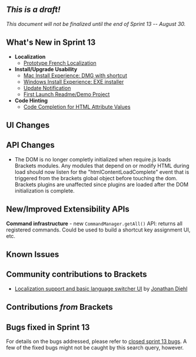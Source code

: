 _This is a draft!_
-----------------
_This document will not be finalized until the end of Sprint 13 -- August 30._

What's New in Sprint 13
-----------------------
* **Localization**
    * [Prototype French Localization](https://trello.com/card/3-localization-french/4f90a6d98f77505d7940ce88/374)
* **Install/Upgrade Usability**
    * [Mac Install Experience: DMG with shortcut](https://trello.com/card/2-brackets-installer-osx/4f90a6d98f77505d7940ce88/394)
    * [Windows Install Experience: EXE installer](https://trello.com/card/3-brackets-installer-win/4f90a6d98f77505d7940ce88/597)
    * [Update Notification](https://trello.com/card/3-new-version-notification/4f90a6d98f77505d7940ce88/579)
    * [First Launch Readme/Demo Project](https://trello.com/card/2-first-launch-project/4f90a6d98f77505d7940ce88/598)
* **Code Hinting**
    * [Code Completion for HTML Attribute Values](https://trello.com/card/2-code-complete-html-attribute-values/4f90a6d98f77505d7940ce88/583)

UI Changes
----------


API Changes
-----------
* The DOM is no longer completly initialized when require.js loads Brackets modules. Any modules that depend on or modify HTML during load should now listen for the "htmlContentLoadComplete" event that is triggered from the brackets global object before touching the dom. Brackets plugins are unaffected since plugins are loaded after the DOM initialization is complete.

New/Improved Extensibility APIs
-------------------------------
**Command infrastructure** - new `CommandManager.getAll()` API: returns all registered commands. Could be used to build a shortcut key assignment UI, etc.

Known Issues
------------


Community contributions to Brackets
-----------------------------------
* [Localization support and basic language switcher UI](https://github.com/adobe/brackets/pull/1358) by [Jonathan Diehl](https://github.com/jdiehl)

Contributions _from_ Brackets
-----------------------------


Bugs fixed in Sprint 13
-----------------------
For details on the bugs addressed, please refer to [closed sprint 13 bugs](https://github.com/adobe/brackets/issues?labels=sprint+13&page=1&state=closed). A few of the fixed bugs might not be caught by this search query, however.